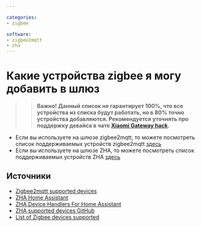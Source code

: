 ```yaml
---

categories:
- zigbee

software:
- zigbee2mqtt
- zha
---
```

# Какие устройства zigbee я могу добавить в шлюз

> > **Важно! Данный список не гарантирует 100%, что все устройства из списка будут работать, но в 80% точно устройства добавляются. Рекомендуется уточнять про поддержку девайса в чате [Xiaomi Gateway hack](https://t.me/xiaomi_gw_hack).**

* Если вы используете на шлюзе zigbee2mqtt, то можете посмотреть список поддерживаемых устройств zigbee2mqtt [здесь](https://www.zigbee2mqtt.io/supported-devices/)
* Если вы используете на шлюзе ZHA, то можете посмотреть список поддерживаемых устройств ZHA [здесь](https://zigbee.blakadder.com)


## Источники
* [Zigbee2mqtt supported devices](https://www.zigbee2mqtt.io/supported-device)
* [ZHA Home Assistant](https://www.home-assistant.io/integrations/zha/)
* [ZHA Device Handlers For Home Assistant](https://github.com/zigpy/zha-device-handlers)
* [ZHA supported devices GitHub](https://github.com/vigonotion/zha_supported_devices)
* [List of Zigbee devices supported](https://zigbee.blakadder.com)


